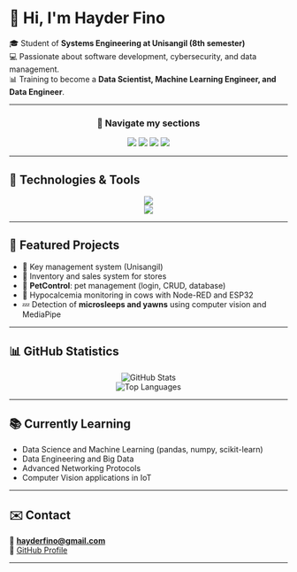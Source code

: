 
# 👋 Hi, I'm Hayder Fino  

🎓 Student of **Systems Engineering at Unisangil (8th semester)**  
💻 Passionate about software development, cybersecurity, and data management.  
📊 Training to become a **Data Scientist, Machine Learning Engineer, and Data Engineer**.  

---

<div align="center">

### 🔹 Navigate my sections
<a href="#tech"><img src="https://img.shields.io/badge/-Technologies-007396?style=for-the-badge&logo=github&logoColor=white" /></a>
<a href="#projects"><img src="https://img.shields.io/badge/-Projects-2496ED?style=for-the-badge&logo=github&logoColor=white" /></a>
<a href="#stats"><img src="https://img.shields.io/badge/-Statistics-FF9800?style=for-the-badge&logo=github&logoColor=white" /></a>
<a href="#learning"><img src="https://img.shields.io/badge/-Learning-4CAF50?style=for-the-badge&logo=github&logoColor=white" /></a>
</div>

---

## 🚀 Technologies & Tools <a name="tech"></a>  
<div align="center">

<img src="https://skillicons.dev/icons?i=java,python,js,html,css,bootstrap,mysql,firebase,postgresql,mongodb,linux,docker,anaconda,arduino,raspberrypi" /><br>
<img src="https://skillicons.dev/icons?i=opencv,numpy,pandas,git,maven,npm,pnpm" />

</div>

---

## 📌 Featured Projects <a name="projects"></a>  
- 🔑 Key management system (Unisangil)  
- 🛒 Inventory and sales system for stores  
- 🐾 **PetControl**: pet management (login, CRUD, database)  
- 🐄 Hypocalcemia monitoring in cows with Node-RED and ESP32  
- 💤 Detection of **microsleeps and yawns** using computer vision and MediaPipe  

---

## 📊 GitHub Statistics <a name="stats"></a>  
<div align="center">

![GitHub Stats](https://github-readme-stats.vercel.app/api?username=HayderFino&show_icons=true&theme=default)  
![Top Languages](https://github-readme-stats.vercel.app/api/top-langs/?username=HayderFino&layout=compact&theme=default)

</div>

---

## 📚 Currently Learning <a name="learning"></a>  
- Data Science and Machine Learning (pandas, numpy, scikit-learn)  
- Data Engineering and Big Data  
- Advanced Networking Protocols  
- Computer Vision applications in IoT  

---

## ✉️ Contact
📩 **hayderfino@gmail.com**  
🔗 [GitHub Profile](https://github.com/HayderFino)  

---

<style>
  img:hover {
    transform: scale(1.1);
    transition: 0.3s;
  }
</style>
